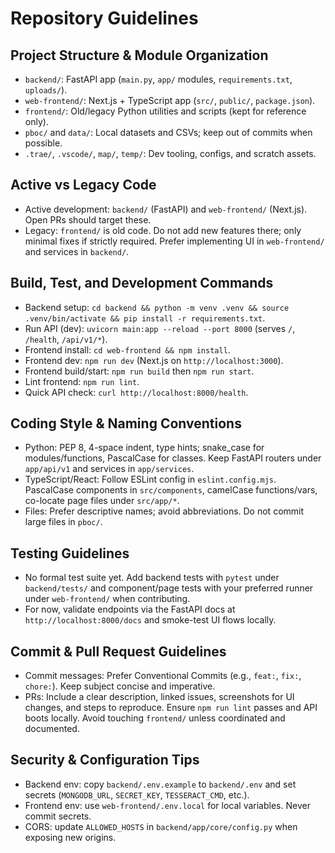# Repository Guidelines

## Project Structure & Module Organization
- `backend/`: FastAPI app (`main.py`, `app/` modules, `requirements.txt`, `uploads/`).
- `web-frontend/`: Next.js + TypeScript app (`src/`, `public/`, `package.json`).
- `frontend/`: Old/legacy Python utilities and scripts (kept for reference only).
- `pboc/` and `data/`: Local datasets and CSVs; keep out of commits when possible.
- `.trae/`, `.vscode/`, `map/`, `temp/`: Dev tooling, configs, and scratch assets.

## Active vs Legacy Code
- Active development: `backend/` (FastAPI) and `web-frontend/` (Next.js). Open PRs should target these.
- Legacy: `frontend/` is old code. Do not add new features there; only minimal fixes if strictly required. Prefer implementing UI in `web-frontend/` and services in `backend/`.

## Build, Test, and Development Commands
- Backend setup: `cd backend && python -m venv .venv && source .venv/bin/activate && pip install -r requirements.txt`.
- Run API (dev): `uvicorn main:app --reload --port 8000` (serves `/`, `/health`, `/api/v1/*`).
- Frontend install: `cd web-frontend && npm install`.
- Frontend dev: `npm run dev` (Next.js on `http://localhost:3000`).
- Frontend build/start: `npm run build` then `npm run start`.
- Lint frontend: `npm run lint`.
- Quick API check: `curl http://localhost:8000/health`.

## Coding Style & Naming Conventions
- Python: PEP 8, 4-space indent, type hints; snake_case for modules/functions, PascalCase for classes. Keep FastAPI routers under `app/api/v1` and services in `app/services`.
- TypeScript/React: Follow ESLint config in `eslint.config.mjs`. PascalCase components in `src/components`, camelCase functions/vars, co-locate page files under `src/app/*`.
- Files: Prefer descriptive names; avoid abbreviations. Do not commit large files in `pboc/`.

## Testing Guidelines
- No formal test suite yet. Add backend tests with `pytest` under `backend/tests/` and component/page tests with your preferred runner under `web-frontend/` when contributing.
- For now, validate endpoints via the FastAPI docs at `http://localhost:8000/docs` and smoke-test UI flows locally.

## Commit & Pull Request Guidelines
- Commit messages: Prefer Conventional Commits (e.g., `feat:`, `fix:`, `chore:`). Keep subject concise and imperative.
- PRs: Include a clear description, linked issues, screenshots for UI changes, and steps to reproduce. Ensure `npm run lint` passes and API boots locally. Avoid touching `frontend/` unless coordinated and documented.

## Security & Configuration Tips
- Backend env: copy `backend/.env.example` to `backend/.env` and set secrets (`MONGODB_URL`, `SECRET_KEY`, `TESSERACT_CMD`, etc.).
- Frontend env: use `web-frontend/.env.local` for local variables. Never commit secrets.
- CORS: update `ALLOWED_HOSTS` in `backend/app/core/config.py` when exposing new origins.
